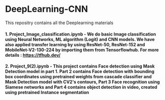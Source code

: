 # DeepLearning-CNN
This repositry contains all the Deeplearning materials 

#### 1. Project_Image_classification.ipynb - We do basic Image classification using Neural Networks, ML algorithm (Logit) and CNN models. We have also applied transfer learning by using ResNet-50, ResNet-152 and MobileNet-V2-130-224 by importing them from Tensorflowhub. For more details : https://tfhub.dev/

#### 2. Project_9(2).ipynb - This project contains Face detection using Mask Detection model in part 1. Part 2 contains Face detection with bounding box coordinates using pretrained weights from cascade classifier and Mask Detection model with CV2's contours, Part 3 Face recognition using Siamese networks and Part 4 contains object detection in video, created using pretrained Instance segmentation

